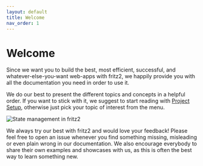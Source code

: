 ```yaml
---
layout: default
title: Welcome
nav_order: 1
---
```

# Welcome

Since we want you to build the best, most efficient, successful, and whatever-else-you-want web-apps with fritz2, we happily provide you with all the documentation you need in order to use it.

We do our best to present the different topics and concepts in a helpful order. If you want to stick with it, we suggest to start reading with [Project Setup](Project.html), otherwise just pick your topic of interest from the menu.

![State management in fritz2](https://www.fritz2.dev/static/fritz2_state.001.png)

We always try our best with fritz2 and would love your feedback! Please feel free to open an issue whenever you find something missing, misleading or even plain wrong in our documentation. We also encourage everybody to share their own examples and showcases with us, as this is often the best way to learn something new.

